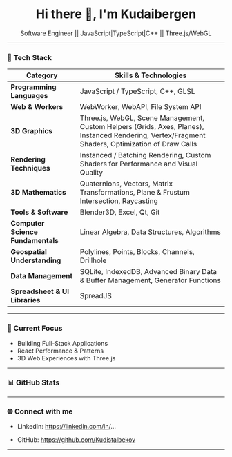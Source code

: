 <h1 align="center">Hi there 👋, I'm Kudaibergen</h1>

<p align="center">
  Software Engineer || JavaScript|TypeScript|C++ || Three.js/WebGL
</p>

---

### 🔧 Tech Stack
| **Category** | **Skills & Technologies** |
|---------------|----------------------------|
| **Programming Languages** | JavaScript / TypeScript, C++, GLSL |
| **Web & Workers** | WebWorker, WebAPI, File System API |
| **3D Graphics** | Three.js, WebGL, Scene Management, Custom Helpers (Grids, Axes, Planes), Instanced Rendering, Vertex/Fragment Shaders, Optimization of Draw Calls |
| **Rendering Techniques** | Instanced / Batching Rendering, Custom Shaders for Performance and Visual Quality |
| **3D Mathematics** | Quaternions, Vectors, Matrix Transformations, Plane & Frustum Intersection, Raycasting |
| **Tools & Software** | Blender3D, Excel, Qt, Git |
| **Computer Science Fundamentals** | Linear Algebra, Data Structures, Algorithms |
| **Geospatial Understanding** | Polylines, Points, Blocks, Channels, Drillhole |
| **Data Management** | SQLite, IndexedDB, Advanced Binary Data & Buffer Management, Generator Functions |
| **Spreadsheet & UI Libraries** | SpreadJS |

---

### 🚀 Current Focus
- Building Full-Stack Applications
- React Performance & Patterns
- 3D Web Experiences with Three.js

---

### 📊 GitHub Stats
<!-- <p align="center">
  <img height="160" src="https://github-readme-stats.vercel.app/api?username=Kudistalbekov&show_icons=true&theme=react" />
  <img height="160" src="https://github-readme-stats.vercel.app/api/top-langs/?username=Kudistalbekov&layout=compact&theme=react" />
</p> -->

---

### 🌐 Connect with me
- LinkedIn: https://linkedin.com/in/...
<!-- - Portfolio: https://... -->
- GitHub: https://github.com/Kudistalbekov

---
